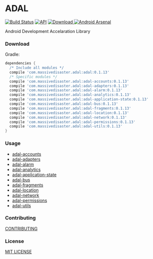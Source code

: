 # ADAL
[![Build Status](https://travis-ci.org/massivedisaster/ADAL.svg?branch=master)](https://travis-ci.org/massivedisaster/ADAL)
[![API](https://img.shields.io/badge/API-16%2B-green.svg?style=flat)](https://android-arsenal.com/api?level=16)
[ ![Download](https://api.bintray.com/packages/massivedisaster/maven/adal/images/download.svg) ](https://bintray.com/massivedisaster/maven/adal/_latestVersion)
[![Android Arsenal](https://img.shields.io/badge/Android%20Arsenal-ADAL%20--%20Android%20Development%20Accelaration%20Library-yellow.svg?style=flat)](https://android-arsenal.com/details/1/5939)

Android Development Accelaration Library

### Download
Gradle:

```gradle
dependencies {
  /* Include all modules */
  compile 'com.massivedisaster.adal:adal:0.1.13'
  /* Specific modules */
  compile 'com.massivedisaster.adal:adal-accounts:0.1.13'
  compile 'com.massivedisaster.adal:adal-adapters:0.1.13'
  compile 'com.massivedisaster.adal:adal-alarm:0.1.13'
  compile 'com.massivedisaster.adal:adal-analytics:0.1.13'
  compile 'com.massivedisaster.adal:adal-application-state:0.1.13'
  compile 'com.massivedisaster.adal:adal-bus:0.1.13'
  compile 'com.massivedisaster.adal:adal-fragments:0.1.13'
  compile 'com.massivedisaster.adal:adal-location:0.1.13'
  compile 'com.massivedisaster.adal:adal-network:0.1.13'
  compile 'com.massivedisaster.adal:adal-permissions:0.1.13'
  compile 'com.massivedisaster.adal:adal-utils:0.1.13'
}
```

### Usage
- [adal-accounts](docs/adal-accounts.md)
- [adal-adapters](docs/adal-adapters.md)
- [adal-alarm](docs/adal-alarm.md)
- [adal-analytics](docs/adal-analytics.md)
- [adal-application-state](docs/adal-application-state.md)
- [adal-bus](docs/adal-bus.md)
- [adal-fragments](docs/adal-fragments.md)
- [adal-location](docs/adal-location.md)
- [adal-network](docs/adal-network.md)
- [adal-permissions](docs/adal-permissions.md)
- [adal-utils](docs/adal-utils.md)

### Contributing
[CONTRIBUTING](CONTRIBUTING.md)

### License
[MIT LICENSE](LICENSE.md)